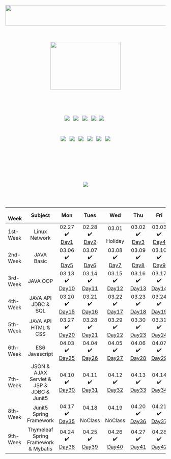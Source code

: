 <div align="center">

<br>




<img src="https://user-images.githubusercontent.com/122321793/232190358-799752dc-7135-425f-ba54-c3015ba004a9.png" style="width: 550px; height:65px;"/>  


<br>
<br>
<br>
<br>

<img src="https://user-images.githubusercontent.com/122321793/228359715-9290342d-455e-43c8-8e4b-aa86cfdd6bf2.gif" style="width: 220px; height:150px;">
  
<br>
<br>
<br>
<br>
<br>



 <img src="https://img.shields.io/badge/javascript-F7DF1E?style=for-the-badge&logo=javascript&logoColor=black"> &nbsp; 
 <img src="https://img.shields.io/badge/html-E34F26?style=for-the-badge&logo=html5&logoColor=white"> &nbsp; 
 <img src="https://img.shields.io/badge/css-1572B6?style=for-the-badge&logo=css3&logoColor=white"> &nbsp; 
 <img src="https://img.shields.io/badge/github-181717?style=for-the-badge&logo=github&logoColor=white">&nbsp;
  <img src="https://img.shields.io/badge/vue.js-4FC08D?style=for-the-badge&logo=vue.js&logoColor=white"> &nbsp;
  
  <br>
  
   
 <img src="https://img.shields.io/badge/JAVA-007396?style=for-the-badge&logo=java&logoColor=white"> &nbsp; 
 <img src="https://img.shields.io/badge/mysql-4479A1?style=for-the-badge&logo=mysql&logoColor=white"> &nbsp;
  <img src="https://img.shields.io/badge/spring-6DB33F?style=for-the-badge&logo=spring&logoColor=white"> &nbsp; 
  <img src="https://img.shields.io/badge/springboot-6DB33F?style=for-the-badge&logo=springboot&logoColor=white"> &nbsp; 
  <img src="https://img.shields.io/badge/linux-FCC624?style=for-the-badge&logo=linux&logoColor=black"> &nbsp; 
  <img src="https://img.shields.io/badge/apache tomcat-F8DC75?style=for-the-badge&logo=apachetomcat&logoColor=white">
  
  
 
  <br><br>
  
  ##
  
  <br><br>
   
  
  <img src="https://user-images.githubusercontent.com/122321793/232193571-a9b52bcc-85b8-481a-a3ba-a185924c9367.png" /> 
 
 <br><br>

|  &nbsp;   &nbsp; Week | Subject | Mon | Tues | Wed | Thu | Fri | 
| :--- | :---: | :---: | :---: | :---: | :---: | :---: | 
| 1st-Week | Linux <br> Network | 02.27 <br> ✔️<br> <a href="https://github.com/num1dev/T.I.L/blob/main/1st-Week/2023.02.27/2023.02.27.TIL.md">Day1</a> | 02.28 <br> ✔️ <br> <a href="https://github.com/num1dev/T.I.L/blob/main/1st-Week/2023.02.28/2023.02.28.TIL.md">Day2</a> | 03.01 <br><br> Holiday | 03.02 <br>✔️ <br><a href="https://github.com/num1dev/T.I.L/blob/main/1st-Week/2023.03.02/2023.03.02.TIL.md">Day3</a> | 03.03 <br>✔️<br> <a href="https://github.com/num1dev/T.I.L/blob/main/1st-Week/2023.03.03/2023.03.03.TIL.md">Day4</a> |
| 2nd-Week | JAVA Basic | 03.06 <br>✔️<br> <a href="https://github.com/num1dev/T.I.L/blob/main/2nd-Week/2023.03.06/2023.03.06.TIL.md">Day5</a> | 03.07 <br>✔️<br><a href="https://github.com/num1dev/T.I.L/blob/main/2nd-Week/2023.03.07/2023.03.07.TIL.md">Day6</a> | 03.08 <br>✔️<br> <a href="https://github.com/num1dev/T.I.L/blob/main/2nd-Week/2023.03.08/2023.03.08.TIL.md">Day7</a> | 03.09 <br>✔️<br> <a href="https://github.com/num1dev/T.I.L/blob/main/2nd-Week/2023.03.09/2023.03.09.TIL.md">Day8</a> | 03.10 <br>✔️ <br><a href="https://github.com/num1dev/T.I.L/blob/main/2nd-Week/2023.03.10/2023.03.10.TIL.md">Day9</a> | 
| 3rd-Week | JAVA OOP | 03.13 <br>✔️<br> <a href="https://github.com/num1dev/T.I.L/blob/main/3rd-Week/2023.03.13/2023.03.13.TIL.md">Day10</a> | 03.14 <br>✔️<br><a href="https://github.com/num1dev/T.I.L/blob/main/3rd-Week/2023.03.14/2023.03.14.TIL.md">Day11</a> | 03.15 <br>✔️<br><a href="https://github.com/num1dev/T.I.L/blob/main/3rd-Week/2023.03.15/2023.03.15.TIL.md">Day12</a> | 03.16 <br>✔️<br><a href="https://github.com/num1dev/T.I.L/blob/main/3rd-Week/2023.03.16/2023.03.16.TIL.md">Day13</a> | 03.17 <br>✔️<br><a href="https://github.com/num1dev/T.I.L/blob/main/3rd-Week/2023.03.17/2023.03.17.TIL.md">Day14</a> | 
| 4th-Week | JAVA API <br> JDBC & SQL  | 03.20 <br>✔️<br> <a href="https://github.com/num1dev/T.I.L/blob/main/4th-Week/2023.03.20/2023.03.20.TIL.md">Day15</a> |  03.21 <br>✔️<br> <a href="https://github.com/num1dev/T.I.L/blob/main/4th-Week/2023.03.21/2023.03.21.TIL.md">Day16</a> | 03.22 <br>✔️<br> <a href="https://github.com/num1dev/T.I.L/blob/main/4th-Week/2023.03.22/2023.03.22.TIL.md">Day17</a> | 03.23 <br>✔️<br> <a href="https://github.com/num1dev/T.I.L/blob/main/4th-Week/2023.03.23/2023.03.23.TIL.md">Day18</a> | 03.24 <br>✔️<br> <a href="https://github.com/num1dev/T.I.L/blob/main/4th-Week/2023.03.24/2023.03.24.TIL.md">Day19</a> | 
| 5th-Week | JAVA API <br> HTML & CSS | 03.27 <br>✔️<br> <a href="https://github.com/num1dev/T.I.L/blob/main/5th-Week/2023.03.27/2023.03.27.TIL.md">Day20</a> | 03.28 <br>✔️ <br><a href="https://github.com/num1dev/T.I.L/blob/main/5th-Week/2023.03.28/2023.03.28.TIL.md">Day21</a> | 03.29 <br>✔️<br> <a href="https://github.com/num1dev/T.I.L/blob/main/5th-Week/2023.03.29/2023.03.29.TIL.md">Day22</a> | 03.30 <br>✔️<br> <a href="https://github.com/num1dev/T.I.L/blob/main/5th-Week/2023.03.30/2023.03.30.TIL.md">Day23</a> | 03.31 <br>✔️<br> <a href="https://github.com/num1dev/T.I.L/blob/main/5th-Week/2023.03.31/2023.03.31.TIL.md">Day24</a> | 
| 6th-Week | ES6 Javascript | 04.03 <br>✔️<br> <a href="#">Day25</a> | 04.04 <br>✔️<br> <a href="#">Day26</a> | 04.05 <br>✔️ <br><a href="#">Day27</a> | 04.06 <br>✔️<br> <a href="#">Day28</a> | 04.07 <br>✔️<br> <a href="#">Day29</a> |
| 7th-Week | JSON & AJAX <br> Servlet & JSP & JDBC & Junit5 | 04.10 <br>✔️<br> <a href="https://github.com/num1dev/T.I.L/blob/main/7th-Week/2023.04.10/2023.04.10.TIL.md">Day30</a> | 04.11 <br>✔️<br> <a href="https://github.com/num1dev/T.I.L/blob/main/7th-Week/2023.04.11/2023.04.11.TIL.md">Day31</a> | 04.12 <br>✔️<br> <a href="https://github.com/num1dev/T.I.L/blob/main/7th-Week/2023.04.12/2023.04.12.TIL.md">Day32</a> | 04.13 <br>✔️<br> <a href="https://github.com/num1dev/T.I.L/blob/main/7th-Week/2023.04.13/2023.04.13.TIL.md">Day33</a> | 04.14 <br>✔️<br> <a href="https://github.com/num1dev/T.I.L/blob/main/7th-Week/2023.04.14/2023.04.14.TIL.md">Day34</a> |
| 8th-Week | Junit5 <br> Spring Framework | 04.17 <br>✔️<br> <a href="#">Day35</a> | 04.18 <br><br> NoClass | 04.19 <br><br> NoClass | 04.20 <br>✔️<br> <a href="#">Day36</a> | 04.21<br>✔️<br> <a href="#">Day37</a> |
| 9th-Week | Thymeleaf <br> Spring Framework & Mybatis | 04.24 <br>✔️<br> <a href="#">Day38</a> | 04.25 <br>✔️<br> <a href="#">Day39</a> | 04.26 <br>✔️<br> <a href="#">Day40</a> | 04.27 <br>✔️<br> <a href="#">Day41</a> | 04.28<br>✔️<br> <a href="#">Day42</a> |


